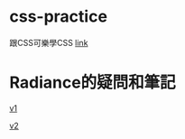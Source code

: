 # css-practice
跟CSS可樂學CSS [link](https://htmlpreview.github.io/?https://github.com/xwc2021/what-is-radiance/blob/main/learn_css_with_csscoke.html)  

# Radiance的疑問和筆記

[v1](https://htmlpreview.github.io/?https://github.com/xwc2021/what-is-radiance/blob/main/what_is_radiance.html)

[v2](https://gpnnotes.blogspot.com/2021/11/blog-post_1.html)

  